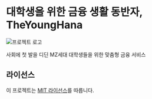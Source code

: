 # 대학생을 위한 금융 생활 동반자, TheYoungHana

![프로젝트 로고](https://github.com/the-young-hana/theYoungHana-backend/assets/105341168/dbc7e029-c5a0-422b-b107-a3114ea40d61)

사회에 첫 발을 디딘 MZ세대 대학생들을 위한 맞춤형 금융 서비스

## 라이선스

이 프로젝트는 [MIT 라이선스](./LICENSE)를 따릅니다.
